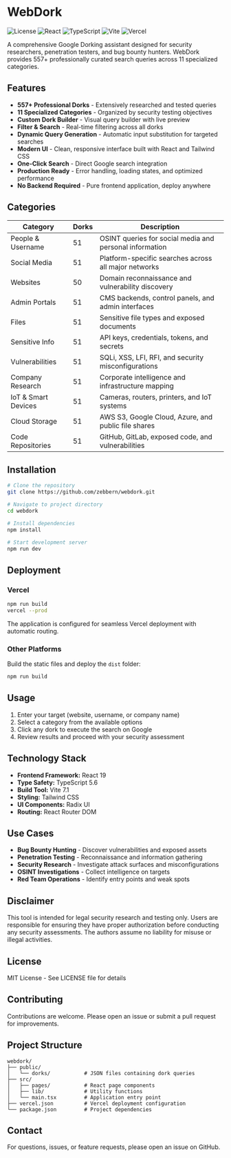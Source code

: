 # WebDork

![License](https://img.shields.io/badge/license-MIT-blue.svg)
![React](https://img.shields.io/badge/React-19.0-61DAFB?logo=react)
![TypeScript](https://img.shields.io/badge/TypeScript-5.6-3178C6?logo=typescript)
![Vite](https://img.shields.io/badge/Vite-7.1-646CFF?logo=vite)
![Vercel](https://img.shields.io/badge/Deployed-Vercel-000000?logo=vercel)

A comprehensive Google Dorking assistant designed for security researchers, penetration testers, and bug bounty hunters. WebDork provides 557+ professionally curated search queries across 11 specialized categories.

## Features

- **557+ Professional Dorks** - Extensively researched and tested queries
- **11 Specialized Categories** - Organized by security testing objectives
- **Custom Dork Builder** - Visual query builder with live preview
- **Filter & Search** - Real-time filtering across all dorks
- **Dynamic Query Generation** - Automatic input substitution for targeted searches
- **Modern UI** - Clean, responsive interface built with React and Tailwind CSS
- **One-Click Search** - Direct Google search integration
- **Production Ready** - Error handling, loading states, and optimized performance
- **No Backend Required** - Pure frontend application, deploy anywhere

## Categories

| Category | Dorks | Description |
|----------|-------|-------------|
| People & Username | 51 | OSINT queries for social media and personal information |
| Social Media | 51 | Platform-specific searches across all major networks |
| Websites | 50 | Domain reconnaissance and vulnerability discovery |
| Admin Portals | 51 | CMS backends, control panels, and admin interfaces |
| Files | 51 | Sensitive file types and exposed documents |
| Sensitive Info | 51 | API keys, credentials, tokens, and secrets |
| Vulnerabilities | 51 | SQLi, XSS, LFI, RFI, and security misconfigurations |
| Company Research | 51 | Corporate intelligence and infrastructure mapping |
| IoT & Smart Devices | 51 | Cameras, routers, printers, and IoT systems |
| Cloud Storage | 51 | AWS S3, Google Cloud, Azure, and public file shares |
| Code Repositories | 51 | GitHub, GitLab, exposed code, and vulnerabilities |

## Installation

```bash
# Clone the repository
git clone https://github.com/zebbern/webdork.git

# Navigate to project directory
cd webdork

# Install dependencies
npm install

# Start development server
npm run dev
```

## Deployment

### Vercel

```bash
npm run build
vercel --prod
```

The application is configured for seamless Vercel deployment with automatic routing.

### Other Platforms

Build the static files and deploy the `dist` folder:

```bash
npm run build
```

## Usage

1. Enter your target (website, username, or company name)
2. Select a category from the available options
3. Click any dork to execute the search on Google
4. Review results and proceed with your security assessment

## Technology Stack

- **Frontend Framework:** React 19
- **Type Safety:** TypeScript 5.6
- **Build Tool:** Vite 7.1
- **Styling:** Tailwind CSS
- **UI Components:** Radix UI
- **Routing:** React Router DOM

## Use Cases

- **Bug Bounty Hunting** - Discover vulnerabilities and exposed assets
- **Penetration Testing** - Reconnaissance and information gathering
- **Security Research** - Investigate attack surfaces and misconfigurations
- **OSINT Investigations** - Collect intelligence on targets
- **Red Team Operations** - Identify entry points and weak spots

## Disclaimer

This tool is intended for legal security research and testing only. Users are responsible for ensuring they have proper authorization before conducting any security assessments. The authors assume no liability for misuse or illegal activities.

## License

MIT License - See LICENSE file for details

## Contributing

Contributions are welcome. Please open an issue or submit a pull request for improvements.

## Project Structure

```
webdork/
├── public/
│   └── dorks/           # JSON files containing dork queries
├── src/
│   ├── pages/           # React page components
│   ├── lib/             # Utility functions
│   └── main.tsx         # Application entry point
├── vercel.json          # Vercel deployment configuration
└── package.json         # Project dependencies
```

## Contact

For questions, issues, or feature requests, please open an issue on GitHub.

